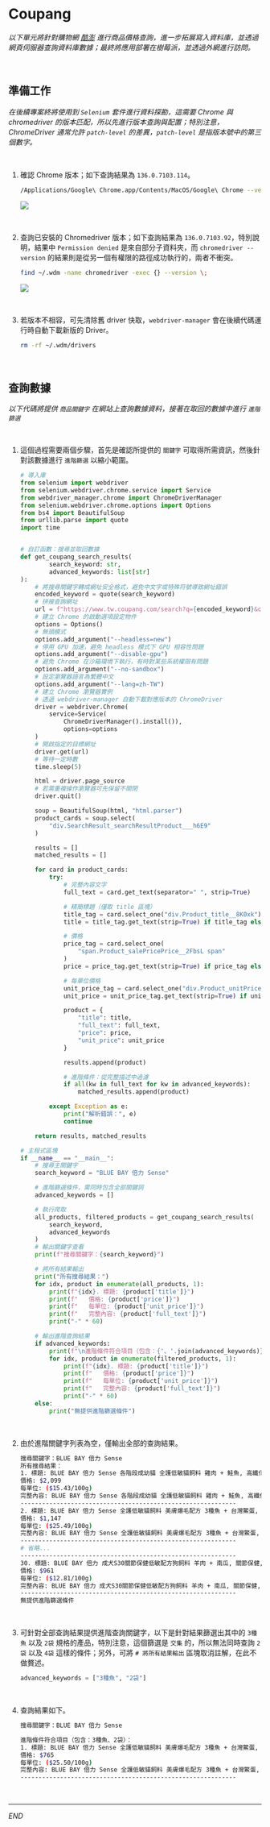 # Coupang

_以下單元將針對購物網 [酷澎](https://www.tw.coupang.com/) 進行商品價格查詢，進一步拓展寫入資料庫，並透過網頁伺服器查詢資料庫數據；最終將應用部署在樹莓派，並透過外網進行訪問。_

<br>

## 準備工作

_在後續專案終將使用到 `Selenium` 套件進行資料探勘，這需要 Chrome 與 chromedriver 的版本匹配，所以先進行版本查詢與配置；特別注意，ChromeDriver 通常允許 `patch-level` 的差異，`patch-level` 是指版本號中的第三個數字。_

<br>

1. 確認 Chrome 版本；如下查詢結果為 `136.0.7103.114`。

    ```bash
    /Applications/Google\ Chrome.app/Contents/MacOS/Google\ Chrome --version
    ```

    ![](images/img_04.png)

<br>

2. 查詢已安裝的 Chromedriver 版本；如下查詢結果為 `136.0.7103.92`，特別說明，結果中 `Permission denied` 是來自部分子資料夾，而 `chromedriver --version` 的結果則是從另一個有權限的路徑成功執行的，兩者不衝突。

    ```bash
    find ~/.wdm -name chromedriver -exec {} --version \;
    ```

    ![](images/img_05.png)

<br>

3. 若版本不相容，可先清除舊 driver 快取，`webdriver-manager` 會在後續代碼運行時自動下載新版的 Driver。

    ```bash
    rm -rf ~/.wdm/drivers
    ```

<br>

## 查詢數據

_以下代碼將提供 `商品關鍵字` 在網站上查詢數據資料，接著在取回的數據中進行 `進階篩選`_

<br>

1. 這個過程需要兩個步驟，首先是確認所提供的 `關鍵字` 可取得所需資訊，然後針對該數據進行 `進階篩選` 以縮小範圍。

    ```python
    # 導入庫
    from selenium import webdriver
    from selenium.webdriver.chrome.service import Service
    from webdriver_manager.chrome import ChromeDriverManager
    from selenium.webdriver.chrome.options import Options
    from bs4 import BeautifulSoup
    from urllib.parse import quote
    import time


    # 自訂函數：搜尋並取回數據
    def get_coupang_search_results(
            search_keyword: str,
            advanced_keywords: list[str]
    ):
        # 將搜尋關鍵字轉成網址安全格式，避免中文字或特殊符號導致網址錯誤
        encoded_keyword = quote(search_keyword)
        # 拼接查詢網址
        url = f"https://www.tw.coupang.com/search?q={encoded_keyword}&channel=user"
        # 建立 Chrome 的啟動選項設定物件
        options = Options()
        # 無頭模式
        options.add_argument("--headless=new")
        # 停用 GPU 加速，避免 headless 模式下 GPU 相容性問題
        options.add_argument("--disable-gpu")
        # 避免 Chrome 在沙箱環境下執行，有時對某些系統權限有問題
        options.add_argument("--no-sandbox")
        # 設定瀏覽器語言為繁體中文
        options.add_argument("--lang=zh-TW")
        # 建立 Chrome 瀏覽器實例
        # 透過 webdriver-manager 自動下載對應版本的 ChromeDriver
        driver = webdriver.Chrome(
            service=Service(
                ChromeDriverManager().install()),
                options=options
        )
        # 開啟指定的目標網址
        driver.get(url)
        # 等待一定時數
        time.sleep(5)

        html = driver.page_source
        # 若需重複操作瀏覽器可先保留不關閉
        driver.quit()

        soup = BeautifulSoup(html, "html.parser")
        product_cards = soup.select(
            "div.SearchResult_searchResultProduct___h6E9"
        )

        results = []
        matched_results = []

        for card in product_cards:
            try:
                # 完整內容文字
                full_text = card.get_text(separator=" ", strip=True)

                # 精簡標題（僅取 title 區塊）
                title_tag = card.select_one("div.Product_title__8K0xk")
                title = title_tag.get_text(strip=True) if title_tag else "N/A"

                # 價格
                price_tag = card.select_one(
                    "span.Product_salePricePrice__2FbsL span"
                )
                price = price_tag.get_text(strip=True) if price_tag else "N/A"

                # 每單位價格
                unit_price_tag = card.select_one("div.Product_unitPrice__QQPdR")
                unit_price = unit_price_tag.get_text(strip=True) if unit_price_tag else "N/A"

                product = {
                    "title": title,
                    "full_text": full_text,
                    "price": price,
                    "unit_price": unit_price
                }

                results.append(product)

                # 進階條件：從完整描述中過濾
                if all(kw in full_text for kw in advanced_keywords):
                    matched_results.append(product)

            except Exception as e:
                print("解析錯誤：", e)
                continue

        return results, matched_results

    # 主程式區塊
    if __name__ == "__main__":
        # 搜尋主關鍵字
        search_keyword = "BLUE BAY 倍力 Sense"

        # 進階篩選條件，需同時包含全部關鍵詞
        advanced_keywords = []

        # 執行爬取
        all_products, filtered_products = get_coupang_search_results(
            search_keyword,
            advanced_keywords
        )
        # 輸出關鍵字查看
        print(f"搜尋關鍵字：{search_keyword}")

        # 將所有結果輸出
        print("所有搜尋結果：")
        for idx, product in enumerate(all_products, 1):
            print(f"{idx}. 標題: {product['title']}")
            print(f"   價格: {product['price']}")
            print(f"   每單位: {product['unit_price']}")
            print(f"   完整內容: {product['full_text']}")
            print("-" * 60)

        # 輸出進階查詢結果
        if advanced_keywords:
            print(f"\n進階條件符合項目（包含：{'、'.join(advanced_keywords)}）：")
            for idx, product in enumerate(filtered_products, 1):
                print(f"{idx}. 標題: {product['title']}")
                print(f"   價格: {product['price']}")
                print(f"   每單位: {product['unit_price']}")
                print(f"   完整內容: {product['full_text']}")
                print("-" * 60)
        else:
            print("無提供進階篩選條件")
    ```

<br>

2. 由於進階關鍵字列表為空，僅輸出全部的查詢結果。

    ```bash
    搜尋關鍵字：BLUE BAY 倍力 Sense
    所有搜尋結果：
    1. 標題: BLUE BAY 倍力 Sense 各階段成幼貓 全護低敏貓飼料 雞肉 + 鮭魚, 高纖化毛, 13.6kg, 1袋
    價格: $2,099
    每單位: ($15.43/100g)
    完整內容: BLUE BAY 倍力 Sense 各階段成幼貓 全護低敏貓飼料 雞肉 + 鮭魚, 高纖化毛, 13.6kg, 1袋 特價 96折 $2,199 $2,099 ($15.43/100g) 7折 優惠券 明天 5/17 (六) 預計送達 免運 ( 1 )
    ------------------------------------------------------------
    2. 標題: BLUE BAY 倍力 Sense 全護低敏貓飼料 美膚爆毛配方 3種魚 + 台灣鱉蛋, 皮膚/毛髮, 1.5kg, 3袋
    價格: $1,147
    每單位: ($25.49/100g)
    完整內容: BLUE BAY 倍力 Sense 全護低敏貓飼料 美膚爆毛配方 3種魚 + 台灣鱉蛋, 皮膚/毛髮, 1.5kg, 3袋 特價 85折 $1,350 $1,147 ($25.49/100g) $203 優惠券 明天 5/17 (六) 預計送達 免運 ( 2 )
    ------------------------------------------------------------
    # 省略...
    ------------------------------------------------------------
    30. 標題: BLUE BAY 倍力 成犬S30關節保健低敏配方狗飼料 羊肉 + 南瓜, 關節保健, 7.5kg, 1袋
    價格: $961
    每單位: ($12.81/100g)
    完整內容: BLUE BAY 倍力 成犬S30關節保健低敏配方狗飼料 羊肉 + 南瓜, 關節保健, 7.5kg, 1袋 特價 39折 $2,500 $961 ($12.81/100g) 7折 優惠券 缺貨 免運 ( 623 )
    ------------------------------------------------------------
    無提供進階篩選條件
    ```

<br>

3. 可針對全部查詢結果提供進階查詢關鍵字，以下是針對結果篩選出其中的 `3種魚` 以及 `2袋` 規格的產品，特別注意，這個篩選是 `交集` 的，所以無法同時查詢 `2袋` 以及 `4袋` 這樣的條件；另外，可將 `# 將所有結果輸出` 區塊取消註解，在此不做贅述。

    ```python
    advanced_keywords = ["3種魚", "2袋"]
    ```

<br>

4. 查詢結果如下。

    ```bash
    搜尋關鍵字：BLUE BAY 倍力 Sense

    進階條件符合項目（包含：3種魚、2袋）：
    1. 標題: BLUE BAY 倍力 Sense 全護低敏貓飼料 美膚爆毛配方 3種魚 + 台灣鱉蛋, 皮膚/毛髮, 1.5kg, 2袋
    價格: $765
    每單位: ($25.50/100g)
    完整內容: BLUE BAY 倍力 Sense 全護低敏貓飼料 美膚爆毛配方 3種魚 + 台灣鱉蛋, 皮膚/毛髮, 1.5kg, 2袋 特價 85折 $900 $765 ($25.50/100g) $135 優惠券 明天 5/17 (六) 預計送達 免運 ( 2 )
    ------------------------------------------------------------
    ```

<br>

___

_END_